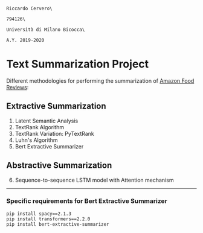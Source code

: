                                                                                                                         Riccardo Cervero\
                                                                                                                        794126\
                                                                                                              Università di Milano Bicocca\
                                                                                    A.Y. 2019-2020

# Text Summarization Project
Different methodologies for performing the summarization of [Amazon Food Reviews](https://www.kaggle.com/snap/amazon-fine-food-reviews):
## Extractive Summarization
1. Latent Semantic Analysis
2. TextRank Algorithm
3. TextRank Variation: PyTextRank
4. Luhn's Algorithm
5. Bert Extractive Summarizer
## Abstractive Summarization
6. Sequence-to-sequence LSTM model with Attention mechanism


---------------------------------------------------------------------
### Specific requirements for Bert Extractive Summarizer
`pip install spacy==2.1.3`\
`pip install transformers==2.2.0`\
`pip install bert-extractive-summarizer`

